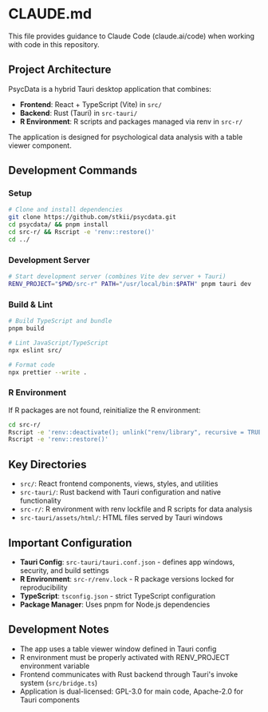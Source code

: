 # CLAUDE.md

This file provides guidance to Claude Code (claude.ai/code) when working with code in this repository.

## Project Architecture

PsycData is a hybrid Tauri desktop application that combines:
- **Frontend**: React + TypeScript (Vite) in `src/`
- **Backend**: Rust (Tauri) in `src-tauri/`
- **R Environment**: R scripts and packages managed via renv in `src-r/`

The application is designed for psychological data analysis with a table viewer component.

## Development Commands

### Setup
```bash
# Clone and install dependencies
git clone https://github.com/stkii/psycdata.git
cd psycdata/ && pnpm install
cd src-r/ && Rscript -e 'renv::restore()'
cd ../
```

### Development Server
```bash
# Start development server (combines Vite dev server + Tauri)
RENV_PROJECT="$PWD/src-r" PATH="/usr/local/bin:$PATH" pnpm tauri dev
```

### Build & Lint
```bash
# Build TypeScript and bundle
pnpm build

# Lint JavaScript/TypeScript
npx eslint src/

# Format code
npx prettier --write .
```

### R Environment
If R packages are not found, reinitialize the R environment:
```bash
cd src-r/
Rscript -e 'renv::deactivate(); unlink("renv/library", recursive = TRUE); renv::activate()' && \
Rscript -e 'renv::restore()'
```

## Key Directories

- `src/`: React frontend components, views, styles, and utilities
- `src-tauri/`: Rust backend with Tauri configuration and native functionality
- `src-r/`: R environment with renv lockfile and R scripts for data analysis
- `src-tauri/assets/html/`: HTML files served by Tauri windows

## Important Configuration

- **Tauri Config**: `src-tauri/tauri.conf.json` - defines app windows, security, and build settings
- **R Environment**: `src-r/renv.lock` - R package versions locked for reproducibility
- **TypeScript**: `tsconfig.json` - strict TypeScript configuration
- **Package Manager**: Uses pnpm for Node.js dependencies

## Development Notes

- The app uses a table viewer window defined in Tauri config
- R environment must be properly activated with RENV_PROJECT environment variable
- Frontend communicates with Rust backend through Tauri's invoke system (`src/bridge.ts`)
- Application is dual-licensed: GPL-3.0 for main code, Apache-2.0 for Tauri components